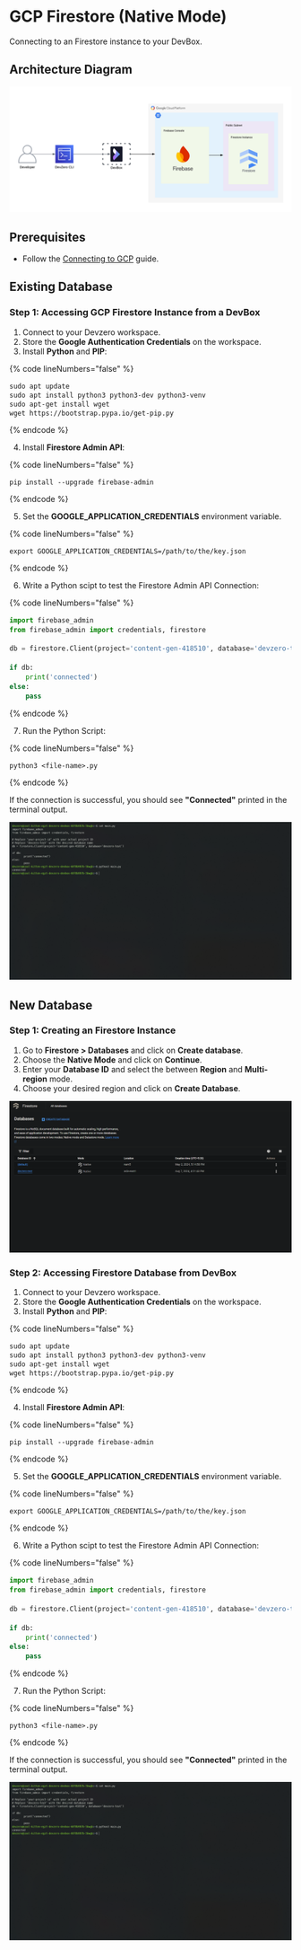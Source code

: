 # GCP Firestore (Native Mode)

Connecting to an Firestore instance to your DevBox.

## Architecture Diagram

![GCP Firestore (Native Mode) Architecture](../../../.gitbook/assets/gcp-firestore-native-architecture.png)

## Prerequisites

- Follow the [Connecting to GCP](../../existing-network/connecting-to-gcp.md) guide.

## Existing Database

### Step 1: Accessing GCP Firestore Instance from a DevBox

1. Connect to your Devzero workspace.
2. Store the **Google Authentication Credentials** on the workspace.
3. Install **Python** and **PIP**:

{% code lineNumbers="false" %}
```
sudo apt update
sudo apt install python3 python3-dev python3-venv
sudo apt-get install wget
wget https://bootstrap.pypa.io/get-pip.py
```
{% endcode %}

4. Install **Firestore Admin API**:

{% code lineNumbers="false" %}
```
pip install --upgrade firebase-admin
```
{% endcode %}

5. Set the **GOOGLE_APPLICATION_CREDENTIALS** environment variable.

{% code lineNumbers="false" %}
```
export GOOGLE_APPLICATION_CREDENTIALS=/path/to/the/key.json
```
{% endcode %}

6. Write a Python scipt to test the Firestore Admin API Connection:

{% code lineNumbers="false" %}
```python
import firebase_admin
from firebase_admin import credentials, firestore

db = firestore.Client(project='content-gen-418510', database='devzero-test')

if db:
    print('connected')
else:
    pass
```
{% endcode %}

7. Run the Python Script:

{% code lineNumbers="false" %}
```
python3 <file-name>.py
```
{% endcode %}

If the connection is successful, you should see **"Connected"** printed in the terminal output.

![image](../../../.gitbook/assets/gcp-firestore-native-access.png)

## New Database

### Step 1: Creating an Firestore Instance

1. Go to **Firestore > Databases** and click on **Create database**.
2. Choose the **Native Mode** and click on **Continue**.
3. Enter your **Database ID**  and select the between **Region** and **Multi-region** mode.
4. Choose your desired region and click on **Create Database**.

![image](../../../.gitbook/assets/gcp-firestore-creation.png)

### Step 2: Accessing Firestore Database from DevBox

1. Connect to your Devzero workspace.
2. Store the **Google Authentication Credentials** on the workspace.
3. Install **Python** and **PIP**:

{% code lineNumbers="false" %}
```
sudo apt update
sudo apt install python3 python3-dev python3-venv
sudo apt-get install wget
wget https://bootstrap.pypa.io/get-pip.py
```
{% endcode %}

4. Install **Firestore Admin API**:

{% code lineNumbers="false" %}
```
pip install --upgrade firebase-admin
```
{% endcode %}

5. Set the **GOOGLE_APPLICATION_CREDENTIALS** environment variable.

{% code lineNumbers="false" %}
```
export GOOGLE_APPLICATION_CREDENTIALS=/path/to/the/key.json
```
{% endcode %}

6. Write a Python scipt to test the Firestore Admin API Connection:

{% code lineNumbers="false" %}
```python
import firebase_admin
from firebase_admin import credentials, firestore

db = firestore.Client(project='content-gen-418510', database='devzero-test')

if db:
    print('connected')
else:
    pass
```
{% endcode %}

7. Run the Python Script:

{% code lineNumbers="false" %}
```
python3 <file-name>.py
```
{% endcode %}

If the connection is successful, you should see **"Connected"** printed in the terminal output.

![image](../../../.gitbook/assets/gcp-firestore-native-access.png)
